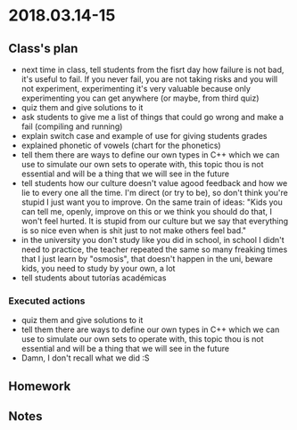 # 2018.03.14-15 #

## Class's plan ##
- next time in class, tell students from the fisrt day how failure is not bad, it's useful
  to fail. If you never fail, you are not taking risks and you will not experiment,
  experimenting it's very valuable because only experimenting you can get anywhere (or
  maybe, from third quiz)
- quiz them and give solutions to it
- ask students to give me a list of things that could go wrong and make a fail (compiling
  and running)
- explain switch case and example of use for giving students grades
- explained phonetic of vowels (chart for the phonetics)
- tell them there are ways to define our own types in C++ which we can use to simulate our
    own sets to operate with, this topic thou is not essential and will be a thing that we
    will see in the future
- tell students how our culture doesn't value agood feedback and how we lie
  to every one all the time. I'm direct (or try to be), so don't think you're stupid I
  just want you to improve. On the same train of ideas: "Kids you can tell me, openly,
  improve on this or we think you should do that, I won't feel hurted. It is stupid from
  our culture but we say that everything is so nice even when is shit just to not make
  others feel bad."
- in the university you don't study like you did in school, in school I didn't need to
  practice, the teacher repeated the same so many freaking times that I just learn by
  "osmosis", that doesn't happen in the uni, beware kids, you need to study by your own, a
  lot
- tell students about tutorías académicas

### Executed actions ##
- quiz them and give solutions to it
- tell them there are ways to define our own types in C++ which we can use to simulate our
  own sets to operate with, this topic thou is not essential and will be a thing that we
  will see in the future
- Damn, I don't recall what we did :S

## Homework ##

## Notes ##
